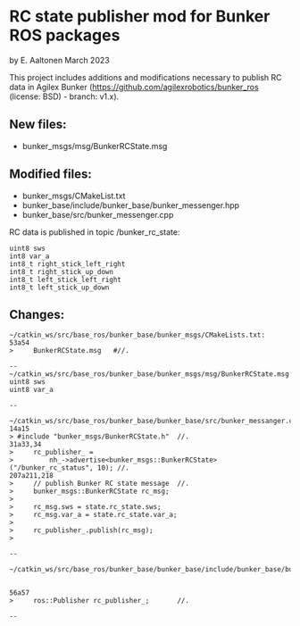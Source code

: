 # RC state publisher mod for Bunker ROS packages
by E. Aaltonen March 2023

This project includes additions and modifications necessary to publish RC data in Agilex Bunker (https://github.com/agilexrobotics/bunker_ros (license: BSD) - branch: v1.x). 

## New files:

* bunker_msgs/msg/BunkerRCState.msg

## Modified files:

* bunker_msgs/CMakeList.txt
* bunker_base/include/bunker_base/bunker_messenger.hpp
* bunker_base/src/bunker_messenger.cpp

RC data is published in topic /bunker_rc_state:

```
uint8 sws
int8 var_a
int8_t right_stick_left_right 
int8_t right_stick_up_down
int8_t left_stick_left_right
int8_t left_stick_up_down

```

## Changes:
```
~/catkin_ws/src/base_ros/bunker_base/bunker_msgs/CMakeLists.txt:
53a54
>     BunkerRCState.msg   #//.

--
~/catkin_ws/src/base_ros/bunker_base/bunker_msgs/msg/BunkerRCState.msg:
uint8 sws
uint8 var_a

--

~/catkin_ws/src/base_ros/bunker_base/bunker_base/src/bunker_messanger.cpp
14a15
> #include "bunker_msgs/BunkerRCState.h"  //.
31a33,34
>     rc_publisher_ =
>         nh_->advertise<bunker_msgs::BunkerRCState>("/bunker_rc_status", 10); //.
207a211,218
>     // publish Bunker RC state message  //.
>     bunker_msgs::BunkerRCState rc_msg;
> 
>     rc_msg.sws = state.rc_state.sws;
>     rc_msg.var_a = state.rc_state.var_a;
>        
>     rc_publisher_.publish(rc_msg);
>         

--

~/catkin_ws/src/base_ros/bunker_base/bunker_base/include/bunker_base/bunker_messenger.hpp:


56a57
>     ros::Publisher rc_publisher_;       //.

--
```
